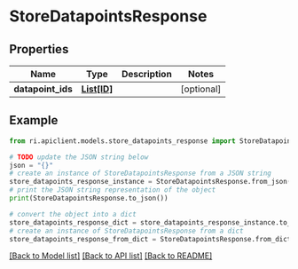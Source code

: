 # StoreDatapointsResponse


## Properties

Name | Type | Description | Notes
------------ | ------------- | ------------- | -------------
**datapoint_ids** | [**List[ID]**](ID.md) |  | [optional] 

## Example

```python
from ri.apiclient.models.store_datapoints_response import StoreDatapointsResponse

# TODO update the JSON string below
json = "{}"
# create an instance of StoreDatapointsResponse from a JSON string
store_datapoints_response_instance = StoreDatapointsResponse.from_json(json)
# print the JSON string representation of the object
print(StoreDatapointsResponse.to_json())

# convert the object into a dict
store_datapoints_response_dict = store_datapoints_response_instance.to_dict()
# create an instance of StoreDatapointsResponse from a dict
store_datapoints_response_from_dict = StoreDatapointsResponse.from_dict(store_datapoints_response_dict)
```
[[Back to Model list]](../README.md#documentation-for-models) [[Back to API list]](../README.md#documentation-for-api-endpoints) [[Back to README]](../README.md)

